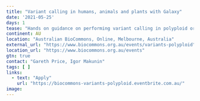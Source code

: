 ```yaml
---
title: "Variant calling in humans, animals and plants with Galaxy"
date: '2021-05-25'
days: 1
tease: "Hands on guidance on performing variant calling in polyploid organisms including humans, plants and animals. Apply by 12 May."
continent: AU
location: "Australian BioCommons, Online, Melbourne, Australia"
external_url: "https://www.biocommons.org.au/events/variants-polyploid"
location_url: "https://www.biocommons.org.au/events"
gtn: true
contact: "Gareth Price, Igor Makunin"
tags: [ ]
links:
  - text: "Apply"
    url: "https://biocommons-variants-polyploid.eventbrite.com.au/"
image: 
---
```

